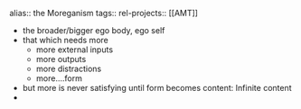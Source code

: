 alias:: the Moreganism
tags::
rel-projects:: [[AMT]]

- the broader/bigger ego body, ego self
- that which needs more
	- more external inputs
	- more outputs
	- more distractions
	- more....form
- but more is never satisfying until form becomes content: Infinite content
-
